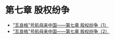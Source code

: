 # 第七章 股权纷争

* ["瓦良格"号航母来中国——第七章 股权纷争（1）](http://mp.weixin.qq.com/s?__biz=MzI2MjQ3MTM5OA==&mid=2247483760&idx=1&sn=fbbb498cab5d23115533842a22338ad5)
* ["瓦良格"号航母来中国——第七章 股权纷争（2）](http://mp.weixin.qq.com/s?__biz=MzI2MjQ3MTM5OA==&mid=2247483764&idx=1&sn=a869dcfe2f9e447801b04ca6aad5f959)
